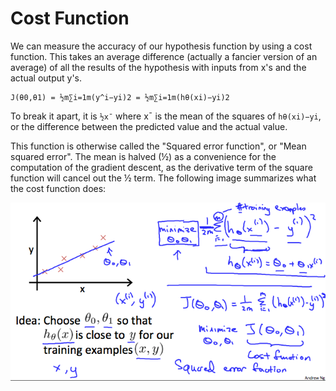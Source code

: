 # Cost Function

We can measure the accuracy of our hypothesis function by using a cost
function. This takes an average difference (actually a fancier version
of an average) of all the results of the hypothesis with inputs from x's
and the actual output y's.

    J(θ0,θ1) = ½m∑i=1m(y^i−yi)2 = ½m∑i=1m(hθ(xi)−yi)2

To break it apart, it is `½x¯` where x¯ is the mean of the squares of
`hθ(xi)−yi`, or the difference between the predicted value and the actual
value.

This function is otherwise called the "Squared error function", or "Mean
squared error". The mean is halved (½) as a convenience for the computation
of the gradient descent, as the derivative term of the square function will
cancel out the ½ term. The following image summarizes what the cost function
does:

![cost function](img/05-cost.png)
